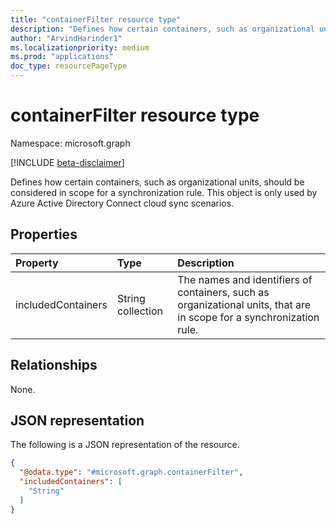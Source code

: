 ```yaml
---
title: "containerFilter resource type"
description: "Defines how certain containers, such as organizational units, should be considered in scope for a synchronization rule. This object is only used by Azure Active Directory Connect cloud sync scenarios."
author: "ArvindHarinder1"
ms.localizationpriority: medium
ms.prod: "applications"
doc_type: resourcePageType
---
```


# containerFilter resource type

Namespace: microsoft.graph

[!INCLUDE [beta-disclaimer](../../includes/beta-disclaimer.md)]

Defines how certain containers, such as organizational units, should be considered in scope for a synchronization rule. This object is only used by Azure Active Directory Connect cloud sync scenarios.

## Properties
|Property|Type|Description|
|:---|:---|:---|
|includedContainers|String collection|The names and identifiers of containers, such as organizational units, that are in scope for a synchronization rule.|

## Relationships
None.

## JSON representation
The following is a JSON representation of the resource.
<!-- {
  "blockType": "resource",
  "@odata.type": "microsoft.graph.containerFilter"
}
-->
``` json
{
  "@odata.type": "#microsoft.graph.containerFilter",
  "includedContainers": [
    "String"
  ]
}
```

